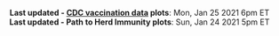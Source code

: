 <p align="center">
    <b>Last updated - <a href="https://covid.cdc.gov/covid-data-tracker/#vaccinations" target="_blank">CDC vaccination data</a> plots</b>: Mon, Jan 25 2021 6pm ET<br>
    <b>Last updated - Path to Herd Immunity plots</b>: Sun, Jan 24 2021 5pm ET
    </p>